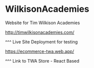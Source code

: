 # WilkisonAcademies
Website for Tim Wilkison Academies

http://timwilkisonacademies.com/

^^^ Live Site Deployment for testing

https://ecommerce-twa.web.app/

^^^ Link to TWA Store - React Based
